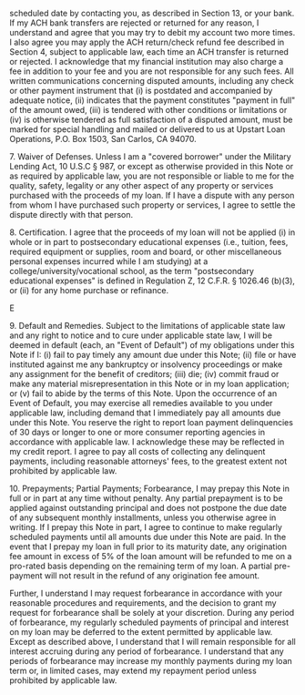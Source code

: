 <!-- PageHeader="DocuSign Envelope ID: DBA6052C-CD13-4FDA-828F-BB02701140B7" -->
<!-- PageHeader="Copy of the Electronic Original® document managed by the eCore® On Demand (EOD™) Service." -->

scheduled date by contacting you, as described in Section 13, or your bank. If my ACH bank transfers are
rejected or returned for any reason, I understand and agree that you may try to debit my account two more
times. I also agree you may apply the ACH return/check refund fee described in Section 4, subject to
applicable law, each time an ACH transfer is returned or rejected. I acknowledge that my financial institution
may also charge a fee in addition to your fee and you are not responsible for any such fees. All written
communications concerning disputed amounts, including any check or other payment instrument that (i) is
postdated and accompanied by adequate notice, (ii) indicates that the payment constitutes "payment in full" of
the amount owed, (iii) is tendered with other conditions or limitations or (iv) is otherwise tendered as full
satisfaction of a disputed amount, must be marked for special handling and mailed or delivered to us at Upstart
Loan Operations, P.O. Box 1503, San Carlos, CA 94070.

7\.
Waiver of Defenses. Unless I am a "covered borrower" under the Military Lending Act, 10 U.S.C
§ 987, or except as otherwise provided in this Note or as required by applicable law, you are not responsible or
liable to me for the quality, safety, legality or any other aspect of any property or services purchased with the
proceeds of my loan. If I have a dispute with any person from whom I have purchased such property or
services, I agree to settle the dispute directly with that person.

8\.
Certification. I agree that the proceeds of my loan will not be applied (i) in whole or in part to
postsecondary educational expenses (i.e., tuition, fees, required equipment or supplies, room and board, or
other miscellaneous personal expenses incurred while I am studying) at a college/university/vocational school,
as the term "postsecondary educational expenses" is defined in Regulation Z, 12 C.F.R. § 1026.46 (b)(3), or
(ii) for any home purchase or refinance.

E

9\.
Default and Remedies. Subject to the limitations of applicable state law and any right to notice and
to cure under applicable state law, I will be deemed in default (each, an "Event of Default") of my obligations
under this Note if I: (i) fail to pay timely any amount due under this Note; (ii) file or have instituted against me
any bankruptcy or insolvency proceedings or make any assignment for the benefit of creditors; (iii) die; (iv)
commit fraud or make any material misrepresentation in this Note or in my loan application; or (v) fail to abide
by the terms of this Note. Upon the occurrence of an Event of Default, you may exercise all remedies
available to you under applicable law, including demand that I immediately pay all amounts due under this
Note. You reserve the right to report loan payment delinquencies of 30 days or longer to one or more
consumer reporting agencies in accordance with applicable law. I acknowledge these may be reflected in my
credit report. I agree to pay all costs of collecting any delinquent payments, including reasonable attorneys'
fees, to the greatest extent not prohibited by applicable law.

10\. Prepayments; Partial Payments; Forbearance, I may prepay this Note in full or in part at any time
without penalty. Any partial prepayment is to be applied against outstanding principal and does not postpone
the due date of any subsequent monthly installments, unless you otherwise agree in writing. If I prepay this
Note in part, I agree to continue to make regularly scheduled payments until all amounts due under this Note
are paid. In the event that I prepay my loan in full prior to its maturity date, any origination fee amount in
excess of 5% of the loan amount will be refunded to me on a pro-rated basis depending on the remaining term
of my loan. A partial pre-payment will not result in the refund of any origination fee amount.

Further, I understand I may request forbearance in accordance with your reasonable procedures and
requirements, and the decision to grant my request for forbearance shall be solely at your discretion. During
any period of forbearance, my regularly scheduled payments of principal and interest on my loan may be
deferred to the extent permitted by applicable law. Except as described above, I understand that I will remain
responsible for all interest accruing during any period of forbearance. I understand that any periods of
forbearance may increase my monthly payments during my loan term or, in limited cases, may extend my
repayment period unless prohibited by applicable law.

<!-- PageFooter="The original document is owned by Velocity Investments, LLC and this copy was created on May 03, 2022 02:55:13 PM." -->
<!-- PageBreak -->

